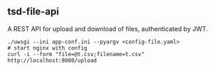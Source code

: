 
## tsd-file-api

A REST API for upload and download of files, authenticated by JWT.

```
./uwsgi --ini app-conf.ini --pyargv <config-file.yaml>
# start nginx with config
curl -i --form "file=@t.csv;filename=t.csv" http://localhost:8080/upload
```
